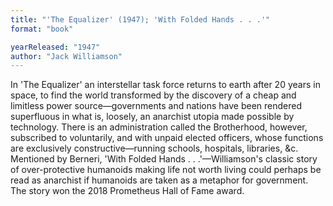 ```yaml
---
title: "'The Equalizer' (1947); 'With Folded Hands . . .'"
format: "book"

yearReleased: "1947"
author: "Jack Williamson"
---
```

In 'The Equalizer' an interstellar task force returns to earth after 20 years in space, to find the world transformed by the discovery of a cheap and limitless power source—governments and nations have been rendered superfluous in what is, loosely, an anarchist utopia made possible by technology. There is an administration called the Brotherhood, however, subscribed to voluntarily, and with unpaid elected officers, whose functions are exclusively constructive—running schools, hospitals, libraries, &c.
 
Mentioned by Berneri, 'With Folded Hands . .  .'—Williamson's classic story of over-protective humanoids making life not worth  living could perhaps be read as anarchist if humanoids are taken as a  metaphor for government. The story won the 2018 Prometheus Hall of Fame award.
